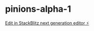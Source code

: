# pinions-alpha-1

[Edit in StackBlitz next generation editor ⚡️](https://stackblitz.com/~/github.com/drinngreen/pinions-alpha-1)